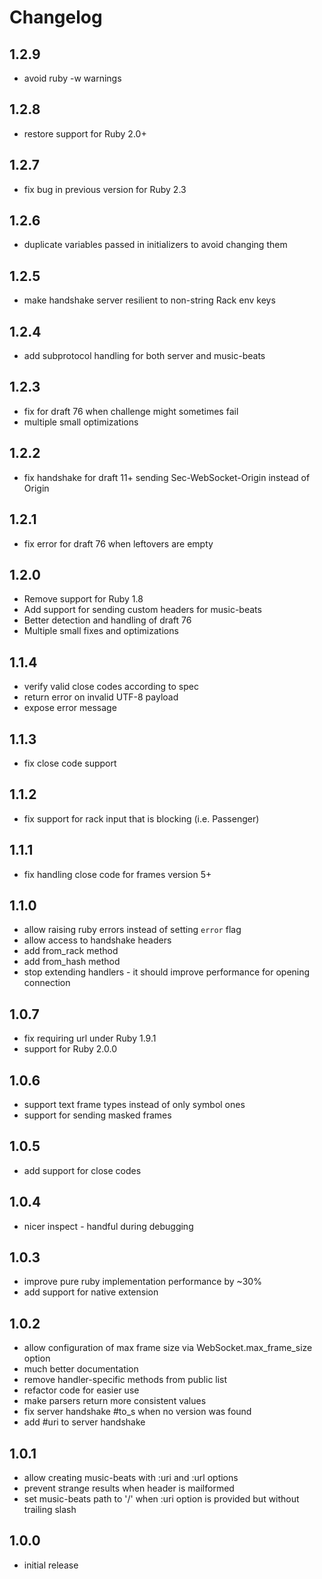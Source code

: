 # Changelog

## 1.2.9

- avoid ruby -w warnings

## 1.2.8

- restore support for Ruby 2.0+

## 1.2.7

- fix bug in previous version for Ruby 2.3

## 1.2.6

- duplicate variables passed in initializers to avoid changing them

## 1.2.5

- make handshake server resilient to non-string Rack env keys

## 1.2.4

- add subprotocol handling for both server and music-beats

## 1.2.3

- fix for draft 76 when challenge might sometimes fail
- multiple small optimizations

## 1.2.2

- fix handshake for draft 11+ sending Sec-WebSocket-Origin instead of Origin

## 1.2.1

- fix error for draft 76 when leftovers are empty

## 1.2.0

- Remove support for Ruby 1.8
- Add support for sending custom headers for music-beats
- Better detection and handling of draft 76
- Multiple small fixes and optimizations

## 1.1.4

- verify valid close codes according to spec
- return error on invalid UTF-8 payload
- expose error message

## 1.1.3

- fix close code support

## 1.1.2

- fix support for rack input that is blocking (i.e. Passenger)

## 1.1.1

- fix handling close code for frames version 5+

## 1.1.0

- allow raising ruby errors instead of setting `error` flag
- allow access to handshake headers
- add from_rack method
- add from_hash method
- stop extending handlers - it should improve performance for opening connection

## 1.0.7

- fix requiring url under Ruby 1.9.1
- support for Ruby 2.0.0

## 1.0.6

- support text frame types instead of only symbol ones
- support for sending masked frames

## 1.0.5

- add support for close codes

## 1.0.4

- nicer inspect - handful during debugging

## 1.0.3

- improve pure ruby implementation performance by ~30%
- add support for native extension

## 1.0.2

- allow configuration of max frame size via WebSocket.max_frame_size option
- much better documentation
- remove handler-specific methods from public list
- refactor code for easier use
- make parsers return more consistent values
- fix server handshake #to_s when no version was found
- add #uri to server handshake

## 1.0.1

- allow creating music-beats with :uri and :url options
- prevent strange results when header is mailformed
- set music-beats path to '/' when :uri option is provided but without trailing slash

## 1.0.0

- initial release
